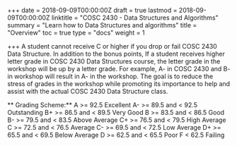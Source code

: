 +++
date = 2018-09-09T00:00:00Z
draft = true
lastmod = 2018-09-09T00:00:00Z
linktitle = "COSC 2430 - Data Structures and Algorithms"
summary = "Learn how to Data Structures and algorithms"
title = "Overview"
toc = true
type = "docs"
weight = 1

+++
A student cannot receive C or higher if you drop or fail COSC 2430 Data Structure.
In addition to the bonus points, If a student receives higher letter grade in COSC 2430 Data Structures course, the letter
grade in the workshop will be up by a letter grade. For example, A- in COSC 2430 and B- in workshop will result in A- in the workshop.
The goal is to reduce the stress of grades in the workshop while promoting its importance to help and assist with the actual COSC 2430 Data Structure class. 

** Grading Scheme:**
A >= 92.5 Excellent
A- >= 89.5 and < 92.5 Outstanding
B+ >= 86.5 and < 89.5 Very Good
B >= 83.5 and < 86.5 Good
B- >= 79.5 and < 83.5 Above Average
C+ >= 76.5 and < 79.5 High Average
C >= 72.5 and < 76.5 Average
C- >= 69.5 and < 72.5 Low Average
D+ >= 65.5 and < 69.5 Below Average
D >= 62.5 and < 65.5 Poor
F < 62.5 Failing
